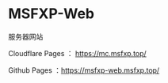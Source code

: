 # MSFXP-Web
服务器网站

Cloudflare Pages ： https://mc.msfxp.top/

Github Pages ：https://msfxp-web.msfxp.top/
